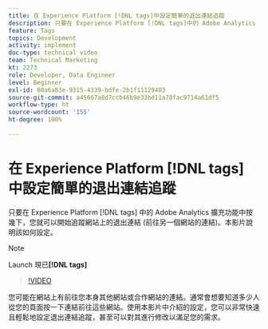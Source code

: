```yaml
---
title: 在 Experience Platform [!DNL tags]中設定簡單的退出連結追蹤
description: 只要在 Experience Platform [!DNL tags]中的 Adobe Analytics 擴充功能中按幾下，您就可以開始追蹤網站上的退出連結 (前往另一個網站的連結)。本影片說明該如何設定。
feature: Tags
topics: Development
activity: implement
doc-type: technical video
team: Technical Marketing
kt: 2273
role: Developer, Data Engineer
level: Beginner
exl-id: 80a6a83e-9315-4339-bdfe-2b1f11129403
source-git-commit: a45667a8d7ccb46b9e33bd11a78fac9714a61df5
workflow-type: ht
source-wordcount: '155'
ht-degree: 100%

---
```


# 在 Experience Platform [!DNL tags] 中設定簡單的退出連結追蹤

只要在 Experience Platform [!DNL tags] 中的 Adobe Analytics 擴充功能中按幾下，您就可以開始追蹤網站上的退出連結 (前往另一個網站的連結)。本影片說明該如何設定。

>[!NOTE]
>
> Launch 現已&#x200B;**[!DNL tags]**

>[!VIDEO](https://video.tv.adobe.com/v/25763/?quality=12&learn=on)

您可能在網站上有前往您本身其他網站或合作網站的連結。通常會想要知道多少人從您的頁面按一下連結前往這些網站。使用本影片中介紹的設定，您可以非常快速且輕鬆地設定退出連結追蹤，甚至可以對其進行修改以滿足您的需求。
